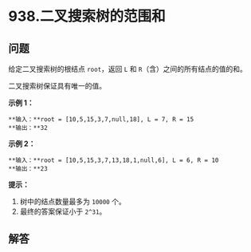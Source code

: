 # 938.二叉搜索树的范围和

## 问题

给定二叉搜索树的根结点 `root`，返回 `L` 和 `R`（含）之间的所有结点的值的和。

二叉搜索树保证具有唯一的值。

**示例 1：**

```
**输入：**root = [10,5,15,3,7,null,18], L = 7, R = 15
**输出：**32

```

**示例 2：**

```
**输入：**root = [10,5,15,3,7,13,18,1,null,6], L = 6, R = 10
**输出：**23

```

**提示：**

1. 树中的结点数量最多为 `10000` 个。
2. 最终的答案保证小于 `2^31`。



## 解答


